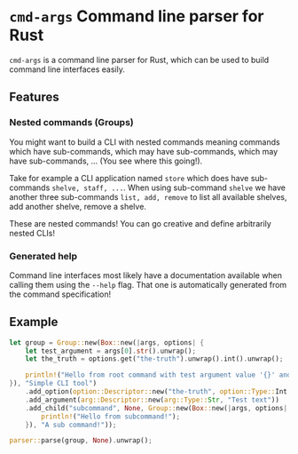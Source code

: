 # `cmd-args` Command line parser for Rust

`cmd-args` is a command line parser for Rust, which can be used to build command line interfaces easily.


## Features

### Nested commands (Groups)

You might want to build a CLI with nested commands meaning commands which have sub-commands, which may have sub-commands, which may have sub-commands, ... (You see where this going!).

Take for example a CLI application named `store` which does have sub-commands `shelve, staff, ...`. 
When using sub-command `shelve` we have another three sub-commands `list, add, remove` to list all available shelves, add another shelve, remove a shelve.

These are nested commands! You can go creative and define arbitrarily nested CLIs!


### Generated help

Command line interfaces most likely have a documentation available when calling them using the `--help` flag.
That one is automatically generated from the command specification!


## Example

```rust
let group = Group::new(Box::new(|args, options| {
    let test_argument = args[0].str().unwrap();
    let the_truth = options.get("the-truth").unwrap().int().unwrap();

    println!("Hello from root command with test argument value '{}' and the_truth = '{}'", test_argument, the_truth);
}), "Simple CLI tool")
    .add_option(option::Descriptor::new("the-truth", option::Type::Int { default: 42 }, "The truth about everything"))
    .add_argument(arg::Descriptor::new(arg::Type::Str, "Test text"))
    .add_child("subcommand", None, Group::new(Box::new(|args, options| {
        println!("Hello from subcommand!");
    }), "A sub command!"));

parser::parse(group, None).unwrap();
```

